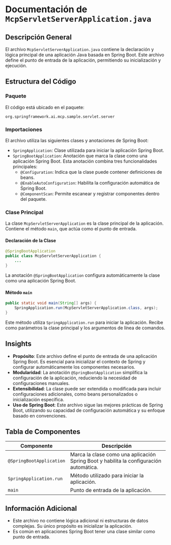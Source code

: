 # Documentación de `McpServletServerApplication.java`

## Descripción General

El archivo `McpServletServerApplication.java` contiene la declaración y lógica principal de una aplicación Java basada en Spring Boot. Este archivo define el punto de entrada de la aplicación, permitiendo su inicialización y ejecución.

## Estructura del Código

### Paquete
El código está ubicado en el paquete:
```
org.springframework.ai.mcp.sample.servlet.server
```

### Importaciones
El archivo utiliza las siguientes clases y anotaciones de Spring Boot:
- `SpringApplication`: Clase utilizada para iniciar la aplicación Spring Boot.
- `SpringBootApplication`: Anotación que marca la clase como una aplicación Spring Boot. Esta anotación combina tres funcionalidades principales:
  - `@Configuration`: Indica que la clase puede contener definiciones de beans.
  - `@EnableAutoConfiguration`: Habilita la configuración automática de Spring Boot.
  - `@ComponentScan`: Permite escanear y registrar componentes dentro del paquete.

### Clase Principal
La clase `McpServletServerApplication` es la clase principal de la aplicación. Contiene el método `main`, que actúa como el punto de entrada.

#### Declaración de la Clase
```java
@SpringBootApplication
public class McpServletServerApplication {
    ...
}
```
La anotación `@SpringBootApplication` configura automáticamente la clase como una aplicación Spring Boot.

#### Método `main`
```java
public static void main(String[] args) {
    SpringApplication.run(McpServletServerApplication.class, args);
}
```
Este método utiliza `SpringApplication.run` para iniciar la aplicación. Recibe como parámetros la clase principal y los argumentos de línea de comandos.

## Insights

- **Propósito**: Este archivo define el punto de entrada de una aplicación Spring Boot. Es esencial para inicializar el contexto de Spring y configurar automáticamente los componentes necesarios.
- **Modularidad**: La anotación `@SpringBootApplication` simplifica la configuración de la aplicación, reduciendo la necesidad de configuraciones manuales.
- **Extensibilidad**: La clase puede ser extendida o modificada para incluir configuraciones adicionales, como beans personalizados o inicialización específica.
- **Uso de Spring Boot**: Este archivo sigue las mejores prácticas de Spring Boot, utilizando su capacidad de configuración automática y su enfoque basado en convenciones.

## Tabla de Componentes

| Componente                  | Descripción                                                                 |
|-----------------------------|-----------------------------------------------------------------------------|
| `@SpringBootApplication`    | Marca la clase como una aplicación Spring Boot y habilita la configuración automática. |
| `SpringApplication.run`     | Método utilizado para iniciar la aplicación.                               |
| `main`                      | Punto de entrada de la aplicación.                                         |

## Información Adicional

- Este archivo no contiene lógica adicional ni estructuras de datos complejas. Su único propósito es inicializar la aplicación.
- Es común en aplicaciones Spring Boot tener una clase similar como punto de entrada.
